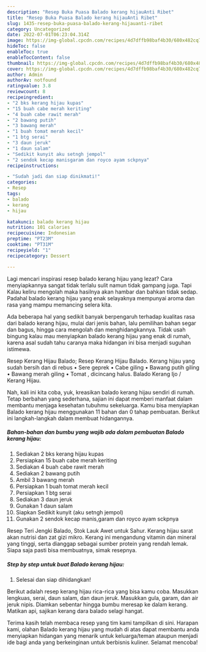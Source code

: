 ```yaml
---
description: "Resep Buka Puasa Balado kerang hijauAnti Ribet"
title: "Resep Buka Puasa Balado kerang hijauAnti Ribet"
slug: 1435-resep-buka-puasa-balado-kerang-hijauanti-ribet
category: Uncategorized
date: 2022-07-01T06:23:04.314Z
image: https://img-global.cpcdn.com/recipes/4d7dffb98baf4b30/680x482cq70/balado-kerang-hijau-foto-resep-utama.jpg
hideToc: false
enableToc: true
enableTocContent: false
thumbnail: https://img-global.cpcdn.com/recipes/4d7dffb98baf4b30/680x482cq70/balado-kerang-hijau-foto-resep-utama.jpg
cover: https://img-global.cpcdn.com/recipes/4d7dffb98baf4b30/680x482cq70/balado-kerang-hijau-foto-resep-utama.jpg
author: Admin
authorAv: notfound
ratingvalue: 3.8
reviewcount: 8
recipeingredient:
- "2 bks kerang hijau kupas"
- "15 buah cabe merah keriting"
- "4 buah cabe rawit merah"
- "2 bawang putih"
- "3 bawang merah"
- "1 buah tomat merah kecil"
- "1 btg serai"
- "3 daun jeruk"
- "1 daun salam"
- "Sedikit kunyit aku setngh jempol"
- "2 sendok kecap manisgaram dan royco ayam sckpnya"
recipeinstructions:

- "Sudah jadi dan siap dinikmati!"
categories:
- Resep
tags:
- balado
- kerang
- hijau

katakunci: balado kerang hijau 
nutrition: 101 calories
recipecuisine: Indonesian
preptime: "PT23M"
cooktime: "PT31M"
recipeyield: "1"
recipecategory: Dessert

---
```



Lagi mencari inspirasi resep balado kerang hijau yang lezat? Cara menyiapkannya sangat tidak terlalu sulit namun tidak gampang juga. Tapi Kalau keliru mengolah maka hasilnya akan hambar dan bahkan tidak sedap. Padahal balado kerang hijau yang enak selayaknya mempunyai aroma dan rasa yang mampu memancing selera kita.


Ada beberapa hal yang sedikit banyak berpengaruh terhadap kualitas rasa dari balado kerang hijau, mulai dari jenis bahan, lalu pemilihan bahan segar dan bagus, hingga cara mengolah dan menghidangkannya. Tidak usah bingung kalau mau menyiapkan balado kerang hijau yang enak di rumah, karena asal sudah tahu caranya maka hidangan ini bisa menjadi suguhan istimewa.

Resep Kerang Hijau Balado; Resep Kerang Hijau Balado. Kerang hijau yang sudah bersih dan di rebus • Sere geprek • Cabe giling • Bawang putih giling • Bawang merah giling • Tomat , dicincang halus. Balado Kerang Ijo / Kerang Hijau.


Nah, kali ini kita coba, yuk, kreasikan balado kerang hijau sendiri di rumah. Tetap berbahan yang sederhana, sajian ini dapat memberi manfaat dalam membantu menjaga kesehatan tubuhmu sekeluarga. Kamu bisa menyiapkan Balado kerang hijau menggunakan 11 bahan dan 0 tahap pembuatan. Berikut ini langkah-langkah dalam membuat hidangannya.

<!--inarticleads1-->

##### Bahan-bahan dan bumbu yang wajib ada dalam pembuatan Balado kerang hijau:

1. Sediakan 2 bks kerang hijau kupas
1. Persiapkan 15 buah cabe merah keriting
1. Sediakan 4 buah cabe rawit merah
1. Sediakan 2 bawang putih
1. Ambil 3 bawang merah
1. Persiapkan 1 buah tomat merah kecil
1. Persiapkan 1 btg serai
1. Sediakan 3 daun jeruk
1. Gunakan 1 daun salam
1. Siapkan Sedikit kunyit (aku setngh jempol)
1. Gunakan 2 sendok kecap manis,garam dan royco ayam sckpnya


Resep Teri Jengki Balado, Stok Lauk Awet untuk Sahur. Kerang hijau sarat akan nutrisi dan zat gizi mikro. Kerang ini mengandung vitamin dan mineral yang tinggi, serta dianggap sebagai sumber protein yang rendah lemak. Siapa saja pasti bisa membuatnya, simak resepnya. 

<!--inarticleads2-->

##### Step by step untuk buat Balado kerang hijau:


1. Selesai dan siap dihidangkan!

Berikut adalah resep kerang hijau rica-rica yang bisa kamu coba. Masukkan lengkuas, serai, daun salam, dan daun jeruk. Masukkan gula, garam, dan air jeruk nipis. Diamkan sebentar hingga bumbu meresap ke dalam kerang. Matikan api, sajikan kerang dara balado selagi hangat. 

Terima kasih telah membaca resep yang tim kami tampilkan di sini. Harapan kami, olahan Balado kerang hijau yang mudah di atas dapat membantu anda menyiapkan hidangan yang menarik untuk keluarga/teman ataupun menjadi ide bagi anda yang berkeinginan untuk berbisnis kuliner. Selamat mencoba!
